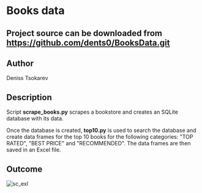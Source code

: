Books data
==========
Project source can be downloaded from https://github.com/dents0/BooksData.git
----
Author
------
Deniss Tsokarev

Description
-----------
Script **scrape_books.py** scrapes a bookstore and creates an SQLite database with its data.

Once the database is created, **top10.py** is used to search the database and create data frames for the top 10 books for the following categories:
"TOP RATED", "BEST PRICE" and "RECOMMENDED". The data frames are then saved in an Excel file.

Outcome
-------

![sc_exl](https://user-images.githubusercontent.com/28843507/57562221-17e75700-7391-11e9-9c49-4a859463ebcd.PNG)
